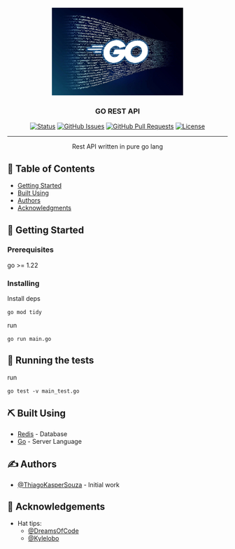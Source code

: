 <p align="center">
  <a href="" rel="noopener">
 <img width=300px height=200px src="./golang_bg.jpg" alt="Project logo"></a>
</p>

<h3 align="center">GO REST API</h3>

<div align="center">

[![Status](https://img.shields.io/badge/status-active-success.svg)]()
[![GitHub Issues](https://img.shields.io/github/issues/ThiagoKasperSouza/go-REST.svg)](https://github.com/ThiagoKasperSouza/go-REST/issues)
[![GitHub Pull Requests](https://img.shields.io/github/issues-pr/ThiagoKasperSouza/go-REST.svg)](https://github.com/ThiagoKasperSouza/go-REST/pulls)
[![License](https://img.shields.io/badge/license-GPL3-blue.svg)](/LICENSE)

</div>

---

<p align="center"> Rest API written in pure go lang
    <br> 
</p>

## 📝 Table of Contents

- [Getting Started](#getting_started)
- [Built Using](#built_using)
- [Authors](#authors)
- [Acknowledgments](#acknowledgement)

## 🏁 Getting Started <a name = "getting_started"></a>


### Prerequisites

go >= 1.22

### Installing

Install deps

```
go mod tidy
```

run
```
go run main.go
```

## 🔧 Running the tests <a name = "tests"></a>

run
```
go test -v main_test.go
```

## ⛏️ Built Using <a name = "built_using"></a>

- [Redis](https://redis.io/) - Database
- [Go](https://go.dev/) - Server Language

## ✍️ Authors <a name = "authors"></a>

- [@ThiagoKasperSouza](https://github.com/ThiagoKasperSouza) - Initial work

## 🎉 Acknowledgements <a name = "acknowledgement"></a>

- Hat tips:
  - [@DreamsOfCode](https://www.youtube.com/watch?v=H7tbjKFSg58&t=676s)
  - [@Kylelobo](https://github.com/kylelobo/The-Documentation-Compendium)